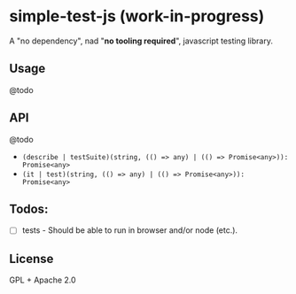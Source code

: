# simple-test-js (work-in-progress)

A "no dependency", nad "**no tooling required**", javascript testing library.

## Usage

@todo

## API

@todo

- `(describe | testSuite)(string, (() => any) | (() => Promise<any>)): Promise<any>`
- `(it | test)(string, (() => any) | (() => Promise<any>)): Promise<any>`

## Todos:
- [ ] tests - Should be able to run in browser and/or node (etc.).

## License
GPL + Apache 2.0
